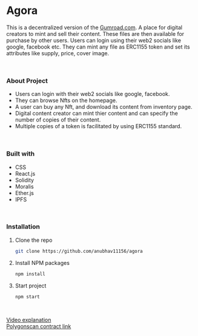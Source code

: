 # Agora
This is a decentralized version of the [Gumroad.com](https://gumroad.com/). A place for digital creators to mint and sell their content. These files are then available for purchase by other users. Users can login using their web2 socials like google, facebook etc. They can mint any file as ERC1155 token and set its attributes like supply, price, cover image.

<br/>

### About Project
- Users can login with their web2 socials like google, facebook.
- They can browse Nfts on the homepage.
- A user can buy any Nft, and download its content from inventory page.
- Digital content creator can mint thier content and can specify the number of copies of their content.
- Multiple copies of a token is facilitated by using ERC1155 standard.


<br/>

### Built with
- CSS
- React.js
- Solidity
- Moralis
- Ether.js
- IPFS

<br/>

### Installation

1. Clone the repo
   ```sh
   git clone https://github.com/anubhav11156/agora
   
   ```
2. Install NPM packages
   ```sh
   npm install
   ```
   
3. Start project
   ```sh
   npm start
   ```

<br/>

[Video explanation]()
<br/>
[Polygonscan contract link](https://mumbai.polygonscan.com/address/0xa1d67796F0aa857b58F0f81C318c58db10B55f6d)

<br/>
<br/>

